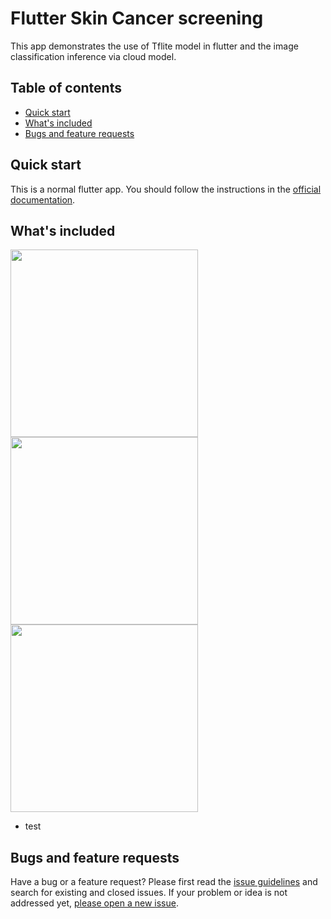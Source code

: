 # Flutter Skin Cancer screening

This app demonstrates the use of Tflite model in flutter and the image classification inference via cloud model.


## Table of contents

- [Quick start](#quick-start)
- [What's included](#whats-included)
- [Bugs and feature requests](#bugs-and-feature-requests)

## Quick start

This is a normal flutter app. You should follow the instructions in the [official documentation](https://flutter.io/docs/get-started/install).

## What's included


<p float="left">
  <img src="https://github.com/HenHar/skin_cancer_flutter/blob/main/assets_readme/Screenshot_home.jpg" width="300" />
  <img src="https://github.com/HenHar/skin_cancer_flutter/blob/main/assets_readme/Screenshot_result1.jpg" width="300" /> 
  <img src="https://github.com/HenHar/skin_cancer_flutter/blob/main/assets_readme/Screenshot_result2.jpg" width="300" />
</p>


* test

## Bugs and feature requests

Have a bug or a feature request? Please first read the [issue guidelines](https://github.com/CONTRIBUTING.md) and search for existing and closed issues. If your problem or idea is not addressed yet, [please open a new issue](https://github.com/HenHar/skin_cancer_flutter/issues/new).
